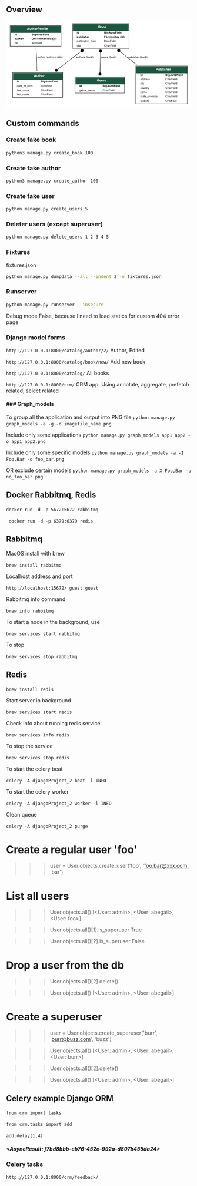 ## Overview

![](https://github.com/ls500pymaster/djangoProject_2/blob/master/catalog.png?raw=true)

## Custom commands

### Create fake book

```bash
python3 manage.py create_book 100
```

### Create fake author

```bash
python3 manage.py create_author 100
```

### Create fake user

```bash
python manage.py create_users 5 
```
### Deleter users (except superuser)

```bash
python manage.py delete_users 1 2 3 4 5
```
### Fixtures

fixtures.json

```bash
python manage.py dumpdata --all --indent 2 -o fixtures.json
```

### Runserver
```bash
python manage.py runserver --insecure
```

Debug mode False, because I need to load statics for custom 404 error page

### Django model forms
` http://127.0.0.1:8000/catalog/author/2/
` Author, Edited

` http://127.0.0.1:8000/catalog/book/new/
` Add new book

` http://127.0.0.1:8000/catalog/
` All books

` http://127.0.0.1:8000/crm/
` CRM app. Using annotate, aggregate, prefetch related, select related

#### ### Graph_models

To group all the application and output into PNG file
`python manage.py graph_models -a -g -o imagefile_name.png
`

Include only some applications
`python manage.py graph_models app1 app2 -o app1_app2.png`

Include only some specific models
`python manage.py graph_models -a -I Foo,Bar -o foo_bar.png`

OR exclude certain models 
`python manage.py graph_models -a X Foo,Bar -o no_foo_bar.png`


## Docker Rabbitmq, Redis

` docker run -d -p 5672:5672 rabbitmq
` 

`  docker run -d -p 6379:6379 redis
` 

## Rabbitmq

MacOS install with brew

` brew install rabbitmq
` 

Localhost address and port

`
http://localhost:15672/
guest:guest
` 

Rabbitmq info command

`
brew info rabbitmq
` 

To start a node in the background, use

`
brew services start rabbitmq
` 

To stop

`
brew services stop rabbitmq
` 

## Redis

` brew install redis
` 

Start server in background

` brew services start redis
` 

Check info about running redis service

` brew services info redis
` 

To stop the service

` brew services stop redis
` 

To start the celery beat

` celery -A djangoProject_2 beat -l INFO
` 

To start the celery worker 

` celery -A djangoProject_2 worker -l INFO
` 

Clean queue

` celery -A djangoProject_2 purge  
` 


# Create a regular user 'foo'
>>> user = User.objects.create_user('foo', 'foo.bar@xxx.com', 'bar')

# List all users
>>> User.objects.all()
[<User: admin>, <User: abegail>, <User: foo>]

>>> User.objects.all()[1].is_superuser
True

>>> User.objects.all()[2].is_superuser
False

# Drop a user from the db
>>> User.objects.all()[2].delete()

>>> User.objects.all()
[<User: admin>, <User: abegail>]

# Create a superuser
>>> user = User.objects.create_superuser('burr', 'burr@buzz.com', 'buzz')

>>> User.objects.all()
[<User: admin>, <User: abegail>, <User: burr>]

>>> User.objects.all()[2].delete()

>>> User.objects.all()
[<User: admin>, <User: abegail>]


## Celery example Django ORM


` from crm import tasks
` 

` from crm.tasks import add
` 

` add.delay(1,4)
` 

##### <AsyncResult: f7bd8bbb-eb76-452c-992a-d807b455da24>


### Celery tasks

` http://127.0.0.1:8000/crm/feedback/
` 